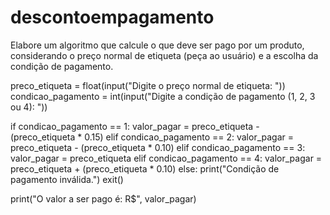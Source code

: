 # descontoempagamento
Elabore um algoritmo que calcule o que deve ser pago por um produto, considerando o preço normal de etiqueta (peça ao usuário) e a escolha da condição de pagamento. 

preco_etiqueta = float(input("Digite o preço normal de etiqueta: "))
condicao_pagamento = int(input("Digite a condição de pagamento (1, 2, 3 ou 4): "))

if condicao_pagamento == 1:
    valor_pagar = preco_etiqueta - (preco_etiqueta * 0.15)
elif condicao_pagamento == 2:
    valor_pagar = preco_etiqueta - (preco_etiqueta * 0.10)
elif condicao_pagamento == 3:
    valor_pagar = preco_etiqueta
elif condicao_pagamento == 4:
    valor_pagar = preco_etiqueta + (preco_etiqueta * 0.10)
else:
    print("Condição de pagamento inválida.")
    exit()

print("O valor a ser pago é: R$", valor_pagar)
